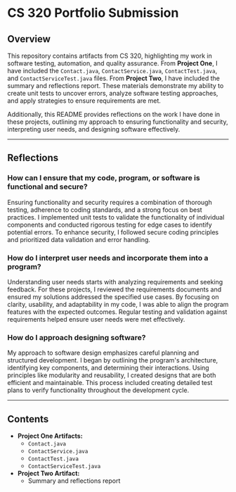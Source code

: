 # CS 320 Portfolio Submission

## Overview
This repository contains artifacts from CS 320, highlighting my work in software testing, automation, and quality assurance. From **Project One**, I have included the `Contact.java`, `ContactService.java`, `ContactTest.java`, and `ContactServiceTest.java` files. From **Project Two**, I have included the summary and reflections report. These materials demonstrate my ability to create unit tests to uncover errors, analyze software testing approaches, and apply strategies to ensure requirements are met.

Additionally, this README provides reflections on the work I have done in these projects, outlining my approach to ensuring functionality and security, interpreting user needs, and designing software effectively.

---

## Reflections

### How can I ensure that my code, program, or software is functional and secure?
Ensuring functionality and security requires a combination of thorough testing, adherence to coding standards, and a strong focus on best practices. I implemented unit tests to validate the functionality of individual components and conducted rigorous testing for edge cases to identify potential errors. To enhance security, I followed secure coding principles and prioritized data validation and error handling.

### How do I interpret user needs and incorporate them into a program?
Understanding user needs starts with analyzing requirements and seeking feedback. For these projects, I reviewed the requirements documents and ensured my solutions addressed the specified use cases. By focusing on clarity, usability, and adaptability in my code, I was able to align the program features with the expected outcomes. Regular testing and validation against requirements helped ensure user needs were met effectively.

### How do I approach designing software?
My approach to software design emphasizes careful planning and structured development. I began by outlining the program's architecture, identifying key components, and determining their interactions. Using principles like modularity and reusability, I created designs that are both efficient and maintainable. This process included creating detailed test plans to verify functionality throughout the development cycle.

---

## Contents
- **Project One Artifacts:**
  - `Contact.java`
  - `ContactService.java`
  - `ContactTest.java`
  - `ContactServiceTest.java`
- **Project Two Artifact:**
  - Summary and reflections report
